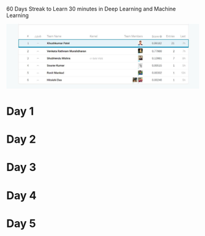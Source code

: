 60 Days Streak to Learn 30 minutes in Deep Learning and Machine Learning

![Udacity Badge](images/Khush_26_1.JPG)

# Day 1
# Day 2
# Day 3
# Day 4
# Day 5


